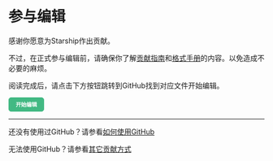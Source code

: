 # 参与编辑

感谢你愿意为Starship作出贡献。

不过，在正式参与编辑前，请确保你了解[贡献指南](/md/contribute)和[格式手册](/md/format)的内容。以免造成不必要的麻烦。

阅读完成后，请点击下方按钮跳转到GitHub找到对应文件开始编辑。

<button style="padding:.75em 1.25em;display:inline-block;line-height:1;text-decoration:none;white-space:nowrap;cursor:pointer;border:1px solid #42b983;border-radius:5px;background:#42b983;color:#fff;outline:none;font-size:.75em" onclick="openReferenceURL()"><b>开始编辑</b></button>

---

还没有使用过GitHub？请参看[如何使用GitHub](/md/how-to-use-GitHub.md)

无法使用GitHub？请参看[其它贡献方式](https://howcam.github.io/#/md/contribute?id=%e8%b4%a1%e7%8c%ae%e6%96%b9%e5%bc%8f)